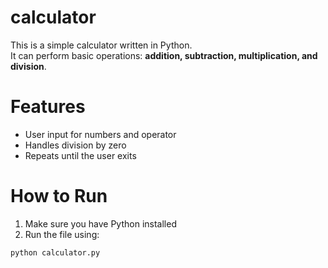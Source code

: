 # calculator
 

This is a simple calculator written in Python.  
It can perform basic operations: **addition, subtraction, multiplication, and division**.

# Features
- User input for numbers and operator
- Handles division by zero
- Repeats until the user exits

# How to Run
1. Make sure you have Python installed
2. Run the file using:

```bash
python calculator.py

